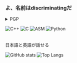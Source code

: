 ### よ、名前はdiscriminatingだ
  
<details>
  <summary>PGP</summary>
<pre>
-----BEGIN PGP PUBLIC KEY BLOCK-----

mQINBGX/muoBEADkMvKVpa+sKnoSIjOsnyDkIBLKcWQVoETNMqmQ1SwNEgNKwKPl
/oT2w/gjEt2NodNcSTrL8SxNKlySqH3ksRyr1o34F4KLAAR3lUb39/Qh+/c4FTMK
RD9ebaFaaB5LROg0urekM1NReGY+T8fP84wvkLksro5gTm/ZE25BIgakIL1lJRkz
b5mX48vMnr3G+Twl0Zg8k6/tjYh/hpYXnpEaN3GwLXrpyjJhMlzu/kBVSNvHoOCj
7C8Z6oj3+vtWA8tTO5yD2lDCakr4v+kLigab3yGDQY3h6bomRu2ge6HHt9mtAY7n
UK2gzNAyNLxMOk68ojXFhhAfRKizTpnSASTj1Cj+lo2zctVECI0WKfkgHyj3Xmnn
ixZXc5p31gybjCDAhjTTDSpMpo/XgVGji5pxEsgrNQ5emHUyUKoA6P5OX79DmP4R
0SSTCIwDVNojCQUM76u41JOgWmnHLZEqNsTRAfVNsQ2WT5GwofCFhphFoHZuaB49
eZGtI66PXnUJSZb6mA7GQefTJNJj4Dx2KnLZOPJezZ4uPZ/rLdbTUCk62zx86xEs
lxUfJfy5pfJgia9pxNBlz+fXM/d2r6rnJNxq7qDd7JrFWhRm0o95tm02yMkeF9vA
aAsyoqBsgh6w2Cdwg+N6po+po3VqlRO77qIu/1LYydy4JuyxZ2j2Agz5EQARAQAB
tA5kaXNjcmltaW5hdGluZ4kCVwQTAQgAQRYhBNzMDWIMAElqkc34hyMs8tFWNgW9
BQJl/5rqAhsDBQkFpAdGBQsJCAcCAiICBhUKCQgLAgQWAgMBAh4HAheAAAoJECMs
8tFWNgW94f0QAIrE7+b0kufFc2Lgos2u7XfvQaHR4r709GzHXK42yxh4a0nDlMyH
ZGDvVQS461sAq2tSxVRBlNHbCq1DeFjToSu9OA0QuknRkV0V/yDwZKkSvpITfew0
W3KWIIn1oYTVbZp72ZtDo3UaM9R8Nw/s4S7REhKCYVgyEu9H3Fg9NUXtibpFZHY/
o9Qj2mieuLcB5Y+PUSgmuhpnHUcahIDPDpYa2g3r1ob+vkT+THpuSDtCStwqDJrs
dKnePc3imBW7KPr8kNeOez0A6q6rLckODnx8CclteYDMVGu2IFvdtDl4qpOrg55h
POQ7NU5VinX8KgkzGWaOEQbVHKgHbXbMVXkGl/tBYzggQSW2Ix5Qg9be7UIw79RH
pQMmNpmvv+8hpxadzVTMxVLAul1RqTPARJjqMohY0pjQH5FwPzXtGYUwJbULiOtr
Y5B4pRnEHPxB5NPwAEEGA9sTpfoCsyrrJO7mhQcWFmYur5SyiMzPKWMOmq6Q7FA0
UZ8ZD/59medzHLg4ZfTbTvGv1u2Ck2QJKUqGBOyC8BSRXJ9/mTJ2Zm0xulZqp3V9
6JtSJ9ckQcBsPiiTebrU8dVAfFq3JhPZdROXueo7HvgD3/DN8G+dWh0+2ahV+KLO
SovUspzRbQIlBuylHVfZeOqUJ6oc8IxB8+S+1FQgUdbJjRhyIKkeGZh4uQINBGX/
muoBEADm6p5qnMz9Zi+EuenhU1GxcsTH6MBJ9u+jKZ5K9YieOVhxCnPq8jr8bmBN
41UIbmMEwhQO9hxoQ6CeJFsYzUVaywmbInM/fs3hUMYYH5ugn0wx98j60gxmwZUs
povSuiZTzQ8MHAijzDvcXOnJqWPUY4EWHN7qBli96oz4XoLkwFw+oZpxo7qAlrbn
IZT1Zzz7WVOKaO5qflU4Yfoe5MPgBLukfQfHWadIkeP/X3BXvWh6yE50FR7/x31I
rYxnJpssISEWlkgqZoqlTmQ/8Gpvvafm4ppk/Z6O6wR0LI+Cak72eiyL/nkRsHre
YnAi4eWjVtuqWIBYta/sw+VbzEEUE86ztq9hh76ufCNFetrkEtc04D4/iRd3PPzr
wmf5TiLSxHkbW7NWMW2P1WUDIYyjiSJvAb8PCbVJa+1Z0jfjOk0nCEh0YfWJudfh
8FvFYwbjyFwaeFt73TtlMsqiP3PDzWTQk01yHceL8FCtbMHbHF1435bfGRfQbnIp
ib+oRA/rav+g00Kyq/jfIqmWRJ83WPgmXQ72rw3WDmpqa1I8Q0XsTl/QVy7obzwI
7mrv4h1a6JvMv+sXKUFLde+DirAu8Vjyh0eTtGXhfpSGLtaFhpp7zWOHHnaBs6BD
SGAhtmJLzqrHaYq8ftU6qPa2pYWooMemY8eKqcI8PvkdP5YGtQARAQABiQI8BBgB
CAAmFiEE3MwNYgwASWqRzfiHIyzy0VY2Bb0FAmX/muoCGwwFCQWkB0YACgkQIyzy
0VY2Bb1hVw/9F3AJJ9v+SbBTWPZIPT8V0zyax8crGe53UyhFytWWSS3wlXDcqq/a
6iokBa88szSK13JW0fhh51O2V961twbldqcpb+WW0QQcbFmjBebnRTIaD/mICAIL
w/VUste6SzNR4Kk7UeByvXyYe3hVhZIRFNVOhh/+MLG0qOOE1pV1I/n5F7CgpR5s
rpnxueBf4ESyLQFHW+dZLqdlCKv6UKN9epyy1nqTXOgaspY14szqEvcNINNU430g
Bd/0h5K7OFQ2/nFk2vQIPvIU2qR9R5KDLr3cTVXItm2km6m0f9sIs99+Iwk5WVza
HD5YOvsRs+I8PFciv+d9ERr1ju7RhbxW9kCtByCBnRADEvPTLdeZte+xf1l4xv46
+3svXw0IF3hPh6RVfJlLP4uPMsDp+de1InSZAUVL4V4MpweDU22AdaGOBE+0kGvf
J2+U2RF4NGK7SJ2I6tCvhTnjxvBXjl/6PioWcPbXzGOKsgKcR0TUZ+UFr85O5qu/
t8EoG+ZmiAaKqI88bdhOPsqwohRR/PcoFNsMvSNG7IPMlpV/sU+CGDhXRYmlml5J
ip9Avh7NEcLoxDpA0u7j8VdUa4yF1FpuywZalNdJaPReOrsuxUpWixSbcAgJmAm0
bsFwLPN56fc58mdasjVSIRLnLursK+m0qfh8ZK6jX28yPi5SqdIRxaU=
=dbvx
-----END PGP PUBLIC KEY BLOCK-----
</pre>
</details>

![C++](https://img.shields.io/badge/C%2B%2B-00599C?style=for-the-badge&logo=c%2B%2B&logoColor=white)
![C](https://img.shields.io/badge/C-00427e?style=for-the-badge&logo=c&logoColor=white)
![ASM](https://img.shields.io/badge/ASM-6e4c13?style=for-the-badge&logo=intel&logoColor=white)
![Python](https://img.shields.io/badge/Python-14354C?style=for-the-badge&logo=python&logoColor=white)

###### 
日本語と英語が話せる

  ![GitHub stats](https://github-readme-stats.vercel.app/api?username=discriminating&show_icons=true&show_icons=true&title_color=24A7FF&text_color=cccccc&bg_color=00000000&hide_border=true&icon_color=4F8CC9&hide_title=true&count_private=true&hide=prs)
  ![Top Langs](https://github-readme-stats.vercel.app/api/top-langs/?username=discriminating&show_icons=true&title_color=24A7FF&text_color=cccccc&bg_color=00000000&hide_border=true)
